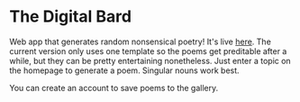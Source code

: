 # The Digital Bard 

Web app that generates random nonsensical poetry! It's live [here](https://thedigitalbard.herokuapp.com/index.php). The current version only uses one template so the poems 
get preditable after a while, but they can be pretty entertaining nonetheless. Just enter a topic on the homepage to generate a poem. Singular nouns work best. 

You can create an account to save poems to the gallery. 

